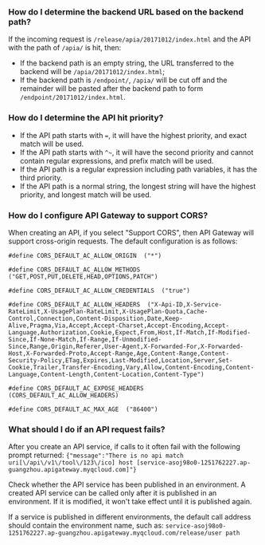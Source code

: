 ### How do I determine the backend URL based on the backend path?
If the incoming request is `/release/apia/20171012/index.html` and the API with the path of `/apia/` is hit, then:
- If the backend path is an empty string, the URL transferred to the backend will be `/apia/20171012/index.html`;
- If the backend path is `/endpoint/`, `/apia/` will be cut off and the remainder will be pasted after the backend path to form `/endpoint/20171012/index.html`.

### How do I determine the API hit priority? 
- If the API path starts with `=`, it will have the highest priority, and exact match will be used.
- If the API path starts with `^~`, it will have the second priority and cannot contain regular expressions, and prefix match will be used.
- If the API path is a regular expression including path variables, it has the third priority.
- If the API path is a normal string, the longest string will have the highest priority, and longest match will be used.

### How do I configure API Gateway to support CORS?
When creating an API, if you select "Support CORS", then API Gateway will support cross-origin requests. The default configuration is as follows:

```
#define CORS_DEFAULT_AC_ALLOW_ORIGIN  ("*")

#define CORS_DEFAULT_AC_ALLOW_METHODS  ("GET,POST,PUT,DELETE,HEAD,OPTIONS,PATCH")

#define CORS_DEFAULT_AC_ALLOW_CREDENTIALS  ("true")

#define CORS_DEFAULT_AC_ALLOW_HEADERS  ("X-Api-ID,X-Service-RateLimit,X-UsagePlan-RateLimit,X-UsagePlan-Quota,Cache-   Control,Connection,Content-Disposition,Date,Keep-Alive,Pragma,Via,Accept,Accept-Charset,Accept-Encoding,Accept-Language,Authorization,Cookie,Expect,From,Host,If-Match,If-Modified-Since,If-None-Match,If-Range,If-Unmodified-Since,Range,Origin,Referer,User-Agent,X-Forwarded-For,X-Forwarded-Host,X-Forwarded-Proto,Accept-Range,Age,Content-Range,Content-Security-Policy,ETag,Expires,Last-Modified,Location,Server,Set-Cookie,Trailer,Transfer-Encoding,Vary,Allow,Content-Encoding,Content-Language,Content-Length,Content-Location,Content-Type")

#define CORS_DEFAULT_AC_EXPOSE_HEADERS  (CORS_DEFAULT_AC_ALLOW_HEADERS)

#define CORS_DEFAULT_AC_MAX_AGE  ("86400")
```

### What should I do if an API request fails? 
After you create an API service, if calls to it often fail with the following prompt returned:
`{"message":"There is no api match uri[\/api\/v1\/tool\/123\/ico] host [service-asoj98o0-1251762227.ap-guangzhou.apigateway.myqcloud.com]"}`

Check whether the API service has been published in an environment.
A created API service can be called only after it is published in an environment. If it is modified, it won't take effect until it is published again.

If a service is published in different environments, the default call address should contain the environment name, such as:
`service-asoj98o0-1251762227.ap-guangzhou.apigateway.myqcloud.com/release/user path`


